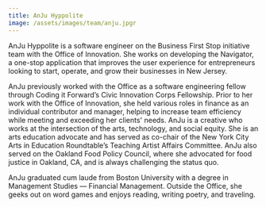 ```yaml
---
title: AnJu Hyppolite
image: /assets/images/team/anju.jpgr
---
```


AnJu Hyppolite is a software engineer on the Business First Stop initiative team with the Office of Innovation. She works on developing the Navigator, a one-stop application that improves the user experience for entrepreneurs looking to start, operate, and grow their businesses in New Jersey.

AnJu previously worked with the Office as a software engineering fellow through Coding it Forward’s Civic Innovation Corps Fellowship. Prior to her work with the Office of Innovation, she held various roles in finance as an individual contributor and manager, helping to increase team efficiency while meeting and exceeding her clients' needs. AnJu is a creative who works at the intersection of the arts, technology, and social equity. She is an arts education advocate and has served as co-chair of the New York City Arts in Education Roundtable’s Teaching Artist Affairs Committee. AnJu also served on the Oakland Food Policy Council, where she advocated for food justice in Oakland, CA, and is always challenging the status quo.

AnJu graduated cum laude from Boston University with a degree in Management Studies — Financial Management. Outside the Office, she geeks out on word games and enjoys reading, writing poetry, and traveling.
